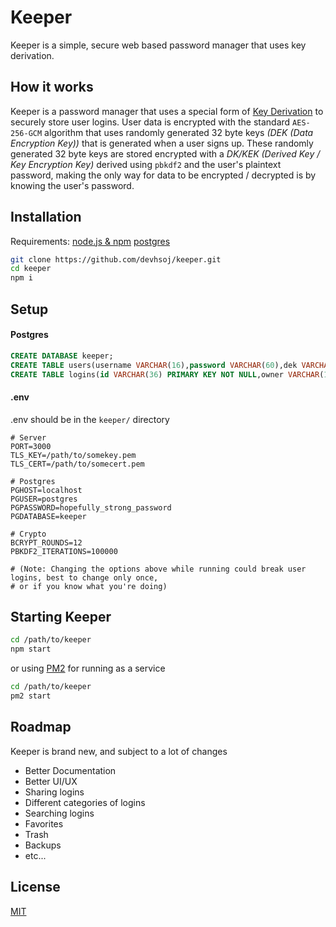 # Keeper

Keeper is a simple, secure web based password manager that uses key derivation. 

## How it works

Keeper is a password manager that uses a special form of [Key Derivation](https://en.wikipedia.org/wiki/Key_derivation_function) to securely store user logins. User data is encrypted with the standard `AES-256-GCM` algorithm that uses randomly generated 32 byte keys *(DEK (Data Encryption Key))* that is generated when a user signs up. These randomly generated 32 byte keys are stored encrypted with a *DK/KEK (Derived Key / Key Encryption Key)* derived using `pbkdf2` and the user's plaintext password, making the only way for data to be encrypted / decrypted is by knowing the user's password. 

## Installation

Requirements: [node.js & npm](https://nodejs.org/en/) [postgres](https://www.postgresql.org/download/)

```bash
git clone https://github.com/devhsoj/keeper.git
cd keeper
npm i
```

## Setup

#### Postgres
```sql
CREATE DATABASE keeper;
CREATE TABLE users(username VARCHAR(16),password VARCHAR(60),dek VARCHAR(130));
CREATE TABLE logins(id VARCHAR(36) PRIMARY KEY NOT NULL,owner VARCHAR(16),data text);
```

#### .env
.env should be in the `keeper/` directory
```env
# Server
PORT=3000
TLS_KEY=/path/to/somekey.pem
TLS_CERT=/path/to/somecert.pem

# Postgres
PGHOST=localhost
PGUSER=postgres
PGPASSWORD=hopefully_strong_password
PGDATABASE=keeper

# Crypto
BCRYPT_ROUNDS=12
PBKDF2_ITERATIONS=100000

# (Note: Changing the options above while running could break user logins, best to change only once,
# or if you know what you're doing)
```

## Starting Keeper
```bash
cd /path/to/keeper
npm start
```
or using [PM2](https://pm2.keymetrics.io/) for running as a service
```bash
cd /path/to/keeper
pm2 start
```

## Roadmap
Keeper is brand new, and subject to a lot of changes

* Better Documentation
* Better UI/UX
* Sharing logins
* Different categories of logins
* Searching logins
* Favorites
* Trash
* Backups
* etc...

## License
[MIT](https://choosealicense.com/licenses/mit/)